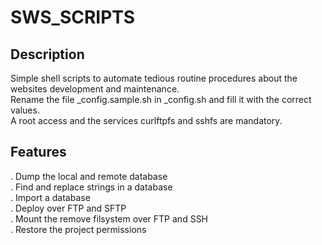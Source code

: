 # SWS_SCRIPTS #

Description
-----
Simple shell scripts to automate tedious routine procedures about the websites development and maintenance.<br/>
Rename the file _config.sample.sh in _config.sh and fill it with the correct values.<br/>
A root access and the services curlftpfs and sshfs are mandatory.

Features
--- 
. Dump the local and remote database<br/>
. Find and replace strings in a database<br/>
. Import a database<br/>
. Deploy over FTP and SFTP<br/>
. Mount the remove filsystem over FTP and SSH<br/>
. Restore the project permissions